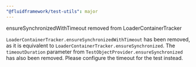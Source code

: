 ```yaml
---
"@fluidframework/test-utils": major
---
```


ensureSynchronizedWithTimeout removed from LoaderContainerTracker

`LoaderContainerTracker.ensureSynchronizedWithTimeout` has been removed, as it is equivalent to `LoaderContainerTracker.ensureSynchronized`. The `timeoutDuration` parameter from `TestObjectProvider.ensureSynchronized` has also been removed. Please configure the timeout for the test instead.
